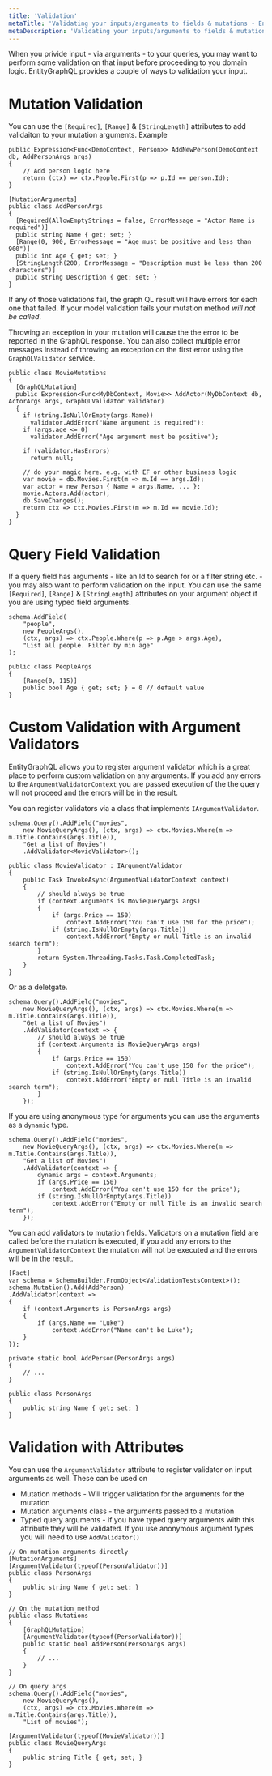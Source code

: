 ```yaml
---
title: 'Validation'
metaTitle: 'Validating your inputs/arguments to fields & mutations - EntityGraphQL'
metaDescription: 'Validating your inputs/arguments to fields & mutations'
---
```


When you privide input - via arguments - to your queries, you may want to perform some validation on that input before proceeding to you domain logic. EntityGraphQL provides a couple of ways to validation your input.

# Mutation Validation

You can use the `[Required]`, `[Range]` & `[StringLength]` attributes to add validaiton to your mutation arguments. Example

```
public Expression<Func<DemoContext, Person>> AddNewPerson(DemoContext db, AddPersonArgs args)
{
    // Add person logic here
    return (ctx) => ctx.People.First(p => p.Id == person.Id);
}

[MutationArguments]
public class AddPersonArgs
{
  [Required(AllowEmptyStrings = false, ErrorMessage = "Actor Name is required")]
  public string Name { get; set; }
  [Range(0, 900, ErrorMessage = "Age must be positive and less than 900")]
  public int Age { get; set; }
  [StringLength(200, ErrorMessage = "Description must be less than 200 characters")]
  public string Description { get; set; }
}
```

If any of those validations fail, the graph QL result will have errors for each one that failed. If your model validation fails your mutation method _will not be called_.

Throwing an exception in your mutation will cause the the error to be reported in the GraphQL response. You can also collect multiple error messages instead of throwing an exception on the first error using the `GraphQLValidator` service.

```
public class MovieMutations
{
  [GraphQLMutation]
  public Expression<Func<MyDbContext, Movie>> AddActor(MyDbContext db, ActorArgs args, GraphQLValidator validator)
  {
    if (string.IsNullOrEmpty(args.Name))
      validator.AddError("Name argument is required");
    if (args.age <= 0)
      validator.AddError("Age argument must be positive");

    if (validator.HasErrors)
      return null;

    // do your magic here. e.g. with EF or other business logic
    var movie = db.Movies.First(m => m.Id == args.Id);
    var actor = new Person { Name = args.Name, ... };
    movie.Actors.Add(actor);
    db.SaveChanges();
    return ctx => ctx.Movies.First(m => m.Id == movie.Id);
  }
}
```

# Query Field Validation

If a query field has arguments - like an Id to search for or a filter string etc. - you may also want to perform validation on the input. You can use the same `[Required]`, `[Range]` & `[StringLength]` attributes on your argument object if you are using typed field arguments.

```
schema.AddField(
    "people",
    new PeopleArgs(),
    (ctx, args) => ctx.People.Where(p => p.Age > args.Age),
    "List all people. Filter by min age"
);

public class PeopleArgs
{
    [Range(0, 115)]
    public bool Age { get; set; } = 0 // default value
}
```

# Custom Validation with Argument Validators

EntityGraphQL allows you to register argument validator which is a great place to perform custom validation on any arguments. If you add any errors to the `ArgumentValidatorContext` you are passed execution of the the query will not proceed and the errors will be in the result.

You can register validators via a class that implements `IArgumentValidator`.

```
schema.Query().AddField("movies",
    new MovieQueryArgs(), (ctx, args) => ctx.Movies.Where(m => m.Title.Contains(args.Title)),
    "Get a list of Movies")
    .AddValidator<MovieValidator>();

public class MovieValidator : IArgumentValidator
{
    public Task InvokeAsync(ArgumentValidatorContext context)
    {
        // should always be true
        if (context.Arguments is MovieQueryArgs args)
        {
            if (args.Price == 150)
                context.AddError("You can't use 150 for the price");
            if (string.IsNullOrEmpty(args.Title))
                context.AddError("Empty or null Title is an invalid search term");
        }
        return System.Threading.Tasks.Task.CompletedTask;
    }
}
```

Or as a deletgate.

```
schema.Query().AddField("movies",
    new MovieQueryArgs(), (ctx, args) => ctx.Movies.Where(m => m.Title.Contains(args.Title)),
    "Get a list of Movies")
    .AddValidator(context => {
        // should always be true
        if (context.Arguments is MovieQueryArgs args)
        {
            if (args.Price == 150)
                context.AddError("You can't use 150 for the price");
            if (string.IsNullOrEmpty(args.Title))
                context.AddError("Empty or null Title is an invalid search term");
        }
    });
```

If you are using anonymous type for arguments you can use the arguments as a `dynamic` type.

```
schema.Query().AddField("movies",
    new MovieQueryArgs(), (ctx, args) => ctx.Movies.Where(m => m.Title.Contains(args.Title)),
    "Get a list of Movies")
    .AddValidator(context => {
        dynamic args = context.Arguments;
        if (args.Price == 150)
            context.AddError("You can't use 150 for the price");
        if (string.IsNullOrEmpty(args.Title))
            context.AddError("Empty or null Title is an invalid search term");
    });
```

You can add validators to mutation fields. Validators on a mutation field are called before the mutation is executed, if you add any errors to the `ArgumentValidatorContext` the mutation will not be executed and the errors will be in the result.

```
[Fact]
var schema = SchemaBuilder.FromObject<ValidationTestsContext>();
schema.Mutation().Add(AddPerson)
.AddValidator(context =>
{
    if (context.Arguments is PersonArgs args)
    {
        if (args.Name == "Luke")
            context.AddError("Name can't be Luke");
    }
});

private static bool AddPerson(PersonArgs args)
{
    // ...
}

public class PersonArgs
{
    public string Name { get; set; }
}
```

# Validation with Attributes

You can use the `ArgumentValidator` attribute to register validator on input arguments as well. These can be used on

- Mutation methods - Will trigger validation for the arguments for the mutation
- Mutation arguments class - the arguments passed to a mutation
- Typed query arguments - if you have typed query arguments with this attribute they will be validated. If you use anonymous argument types you will need to use `AddValidator()`

```
// On mutation arguments directly
[MutationArguments]
[ArgumentValidator(typeof(PersonValidator))]
public class PersonArgs
{
    public string Name { get; set; }
}

// On the mutation method
public class Mutations
{
    [GraphQLMutation]
    [ArgumentValidator(typeof(PersonValidator))]
    public static bool AddPerson(PersonArgs args)
    {
        // ...
    }
}

// On query args
schema.Query().AddField("movies",
    new MovieQueryArgs(),
    (ctx, args) => ctx.Movies.Where(m => m.Title.Contains(args.Title)),
    "List of movies");

[ArgumentValidator(typeof(MovieValidator))]
public class MovieQueryArgs
{
    public string Title { get; set; }
}
```
